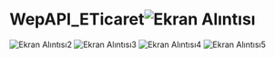 # WepAPI_ETicaret![Ekran Alıntısı](https://user-images.githubusercontent.com/108610889/210131603-cc834401-6012-42da-b847-2c2a246fafe6.JPG)
![Ekran Alıntısı2](https://user-images.githubusercontent.com/108610889/210131606-5cbc0dd8-dda7-4171-9607-25f584e246dc.JPG)
![Ekran Alıntısı3](https://user-images.githubusercontent.com/108610889/210131607-24c203ea-e766-43d1-976f-1a9c4a75918c.JPG)
![Ekran Alıntısı4](https://user-images.githubusercontent.com/108610889/210131608-1d5c8559-0c84-46a1-9ed2-6d14075dde74.JPG)
![Ekran Alıntısı5](https://user-images.githubusercontent.com/108610889/210131609-cd90d704-2590-4d90-b998-2aaf49fd5364.JPG)

